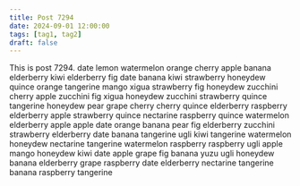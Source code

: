 ```yaml
---
title: Post 7294
date: 2024-09-01 12:00:00
tags: [tag1, tag2]
draft: false
---
```

This is post 7294.
date
lemon
watermelon
orange
cherry
apple
banana
elderberry
kiwi
elderberry
fig
date
banana
kiwi
strawberry
honeydew
quince
orange
tangerine
mango
xigua
strawberry
fig
honeydew
zucchini
cherry
apple
zucchini
fig
xigua
honeydew
zucchini
strawberry
quince
tangerine
honeydew
pear
grape
cherry
cherry
quince
elderberry
raspberry
elderberry
apple
strawberry
quince
nectarine
raspberry
quince
watermelon
elderberry
apple
apple
date
orange
banana
pear
fig
elderberry
zucchini
strawberry
elderberry
date
banana
tangerine
ugli
kiwi
tangerine
watermelon
honeydew
nectarine
tangerine
watermelon
raspberry
raspberry
ugli
apple
mango
honeydew
kiwi
date
apple
grape
fig
banana
yuzu
ugli
honeydew
banana
elderberry
grape
raspberry
date
elderberry
nectarine
tangerine
banana
raspberry
tangerine
